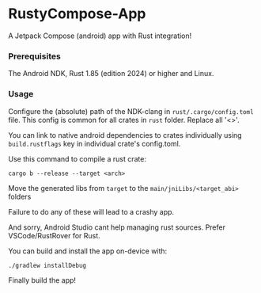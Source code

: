 # RustyCompose-App
A Jetpack Compose (android) app with Rust integration!

### Prerequisites
The Android NDK, Rust 1.85 (edition 2024) or higher and Linux.

### Usage
Configure the (absolute) path of the NDK-clang in `rust/.cargo/config.toml` file. This config is common for all crates in `rust` folder. Replace all '<>'.

You can link to native android dependencies to crates individually using `build.rustflags` key in individual crate's config.toml.

Use this command to compile a rust crate:
```
cargo b --release --target <arch>
```


Move the generated libs from `target` to the `main/jniLibs/<target_abi>` folders

Failure to do any of these will lead to a crashy app.

And sorry, Android Studio cant help managing rust sources. Prefer VSCode/RustRover for Rust.

You can build and install the app on-device with:
```
./gradlew installDebug
```

Finally build the app!
